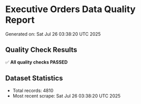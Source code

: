 # Executive Orders Data Quality Report
Generated on: Sat Jul 26 03:38:20 UTC 2025

## Quality Check Results
✅ **All quality checks PASSED**

## Dataset Statistics
- Total records: 4810
- Most recent scrape: Sat Jul 26 03:38:20 UTC 2025
